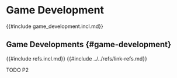 # Game Development

{{#include game_development.incl.md}}

## Game Developments {#game-development}

{{#include refs.incl.md}}
{{#include ../../refs/link-refs.md}}

<div class="hidden">
TODO P2
</div>
